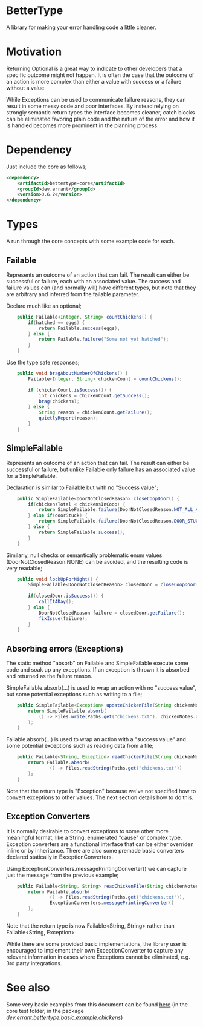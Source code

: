 # BetterType
A library for making your error handling code a little cleaner.

# Motivation
Returning Optional<String> is a great way to indicate to other developers that a specific outcome might not happen. 
It is often the case that the outcome of an action is more complex than either a value with success or a failure without
a value.

While Exceptions can be used to communicate failure reasons, they can result in some messy code and poor interfaces. By
instead relying on strongly semantic return types the interface becomes cleaner, catch blocks can be eliminated favoring
plain code and the nature of the error and how it is handled becomes more prominent in the planning process. 

# Dependency
Just include the core as follows;
```xml
<dependency>
    <artifactId>bettertype-core</artifactId>
    <groupId>dev.errant</groupId>
    <version>0.6.2</version>
</dependency>
```

# Types
A run through the core concepts with some example code for each.

## Failable
Represents an outcome of an action that can fail. The result can either be successful or failure, each with an 
associated value. The success and failure values can (and normally will) have different types, but note that they are 
arbitrary and inferred from the failable parameter.

Declare much like an optional;
```java
    public Failable<Integer, String> countChickens() {
        if(hatched == eggs) {
            return Failable.success(eggs);
        } else {
            return Failable.failure("Some not yet hatched");
        }
    }
```

Use the type safe responses;
```java
    public void bragAboutNumberOfChickens() {
        Failable<Integer, String> chickenCount = countChickens();

        if (chickenCount.isSuccess()) {
            int chickens = chickenCount.getSuccess();
            brag(chickens);
        } else {
            String reason = chickenCount.getFailure();
            quietlyReport(reason);
        }
    }
```

## SimpleFailable
Represents an outcome of an action that can fail. The result can either be successful or failure, but unlike Failable only
 failure has an associated value for a SimpleFailable.

Declaration is similar to Failable but with no "Success value"; 
```java
    public SimpleFailable<DoorNotClosedReason> closeCoopDoor() {
        if(chickensTotal < chickensInCoop) {
            return SimpleFailable.failure(DoorNotClosedReason.NOT_ALL_ACCOUNTED_FOR);
        } else if(doorStuck) {
            return SimpleFailable.failure(DoorNotClosedReason.DOOR_STUCK);
        } else {
            return SimpleFailable.success();
        }
    }
```

Similarly, null checks or semantically problematic enum values (DoorNotClosedReason.NONE) can be avoided, and the 
resulting code is very readable; 
```java
    public void lockUpForNight() {
        SimpleFailable<DoorNotClosedReason> closedDoor = closeCoopDoor();
        
        if(closedDoor.isSuccess()) {
            callItADay();
        } else {
            DoorNotClosedReason failure = closedDoor.getFailure();
            fixIssue(failure);
        }
    }
```

## Absorbing errors (Exceptions)
The static method "absorb" on Failable and SimpleFailable execute some code and soak up any exceptions. If an exception 
is thrown it is absorbed and returned as the failure reason.

SimpleFailable.absorb(...) is used to wrap an action with no "success value", but some potential exceptions such as 
writing to a file;
```java
    public SimpleFailable<Exception> updateChickenFile(String chickenNotes) {
        return SimpleFailable.absorb(
            () -> Files.write(Paths.get("chickens.txt"), chickenNotes.getBytes(), StandardOpenOption.APPEND)
        );
    }
```

Failable.absorb(...) is used to wrap an action with a "success value" and some potential exceptions such as 
reading data from a file;
```java
    public Failable<String, Exception> readChickenFile(String chickenNotes) {
        return Failable.absorb(
                () -> Files.readString(Paths.get("chickens.txt"))
        );
    }
```

Note that the return type is "Exception" because we've not specified how to convert exceptions to other values. 
The next section details how to do this. 

## Exception Converters
It is normally desirable to convert exceptions to some other more meaningful format, like a String, enumerated "cause" 
or complex type. Exception converters are a functional interface that can be either overriden inline or by inheritance.
There are also some premade basic converters declared statically in ExceptionConverters.

Using ExceptionConverters.messagePrintingConverter() we can capture just the message from the previous example;
```java
    public Failable<String, String> readChickenFile(String chickenNotes) {
        return Failable.absorb(
                () -> Files.readString(Paths.get("chickens.txt")),
                ExceptionConverters.messagePrintingConverter()
        );
    }
```
Note that the return type is now Failable<String, String> rather than Failable<String, Exception>

While there are some provided basic implementations, the library user is encouraged to implement their own 
ExceptionConverter to capture any relevant information in cases where Exceptions cannot be eliminated, e.g. 3rd party 
integrations.

# See also
Some very basic examples from this document can be found [here](https://github.com/ununbium/bettertype/tree/master/core/src/test/java/dev/errant/bettertype/basic/example/chickens) (in the core test folder, in the package *dev.errant.bettertype.basic.example.chickens*)
